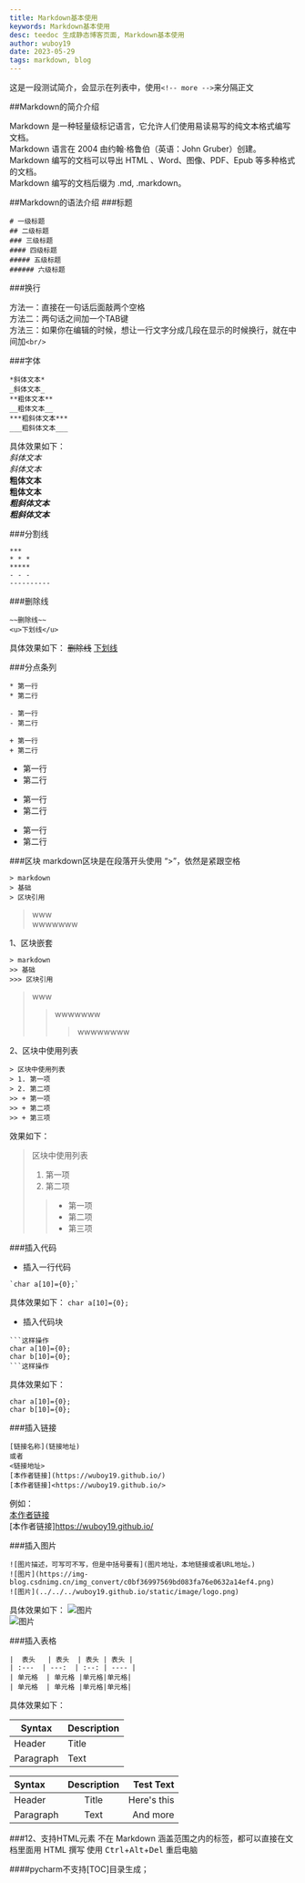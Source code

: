 ```yaml
---
title: Markdown基本使用
keywords: Markdown基本使用
desc: teedoc 生成静态博客页面, Markdown基本使用
author: wuboy19
date: 2023-05-29
tags: markdown, blog
---
```





这是一段测试简介，会显示在列表中，使用`<!-- more -->`来分隔正文

<!-- more -->


##Markdown的简介介绍

Markdown 是一种轻量级标记语言，它允许人们使用易读易写的纯文本格式编写文档。  
Markdown 语言在 2004 由约翰·格鲁伯（英语：John Gruber）创建。  
Markdown 编写的文档可以导出 HTML 、Word、图像、PDF、Epub 等多种格式的文档。  
Markdown 编写的文档后缀为 .md, .markdown。  

##Markdown的语法介绍
###标题
```
# 一级标题
## 二级标题
### 三级标题
#### 四级标题
##### 五级标题
###### 六级标题
```
###换行

方法一：直接在一句话后面敲两个空格   
方法二：两句话之间加一个TAB键    
方法三：如果你在编辑的时候，想让一行文字分成几段在显示的时候换行，就在中间加```<br/>```

###字体
```
*斜体文本*
_斜体文本_
**粗体文本**
__粗体文本__
***粗斜体文本***
___粗斜体文本___
```
具体效果如下：     
*斜体文本*  
_斜体文本_  
**粗体文本**    
__粗体文本__    
***粗斜体文本***     
___粗斜体文本___ 

###分割线
```
***
* * *
*****
- - -
----------
```

###删除线
```
~~删除线~~
<u>下划线</u>
```
具体效果如下：
~~删除线~~
<u>下划线</u>

###分点条列
```
* 第一行
* 第二行

- 第一行
- 第二行

+ 第一行
+ 第二行
```
* 第一行
* 第二行
- 第一行
- 第二行
+ 第一行
+ 第二行

###区块
markdown区块是在段落开头使用 “>”，依然是紧跟空格
```
> markdown
> 基础
> 区块引用
```
> www  
> wwwwwww

1、区块嵌套
```
> markdown
>> 基础
>>> 区块引用
```
> www  
>> wwwwwww
>>> wwwwwwww

2、区块中使用列表
```
> 区块中使用列表
> 1. 第一项
> 2. 第二项
>> + 第一项
>> + 第二项
>> + 第三项
```

效果如下：
> 区块中使用列表
> 1. 第一项
> 2. 第二项
>> + 第一项
>> + 第二项
>> + 第三项

###插入代码
* 插入一行代码  
```
`char a[10]={0};`
```
具体效果如下：
`char a[10]={0};`
+ 插入代码块
```
```这样操作
char a[10]={0};
char b[10]={0};
```这样操作
```
具体效果如下：
```
char a[10]={0};
char b[10]={0};
```
###插入链接
```
[链接名称](链接地址)
或者
<链接地址>
[本作者链接](https://wuboy19.github.io/)  
[本作者链接]<https://wuboy19.github.io/>
```
例如：  
[本作者链接](https://wuboy19.github.io/)  
[本作者链接]<https://wuboy19.github.io/>

###插入图片
```
![图片描述，可写可不写，但是中括号要有](图片地址，本地链接或者URL地址。)
![图片](https://img-blog.csdnimg.cn/img_convert/c0bf36997569bd083fa76e0632a14ef4.png)  
![图片](../../../wuboy19.github.io/static/image/logo.png)
```
具体效果如下：
![图片](https://img-blog.csdnimg.cn/img_convert/c0bf36997569bd083fa76e0632a14ef4.png)  
![图片](../../../wuboy19.github.io/static/image/logo.png)

###插入表格
```
|  表头   | 表头  | 表头 | 表头 |
| :---  | ---:  | :--: | ---- |
| 单元格  | 单元格 |单元格|单元格|
| 单元格  | 单元格 |单元格|单元格|
```
具体效果如下：

| Syntax      | Description |
| ----------- | ----------- |
| Header      | Title       |
| Paragraph   | Text        |

| Syntax      | Description | Test Text     |
| :---        |    :----:   |          ---: |
| Header      | Title       | Here's this   |
| Paragraph   | Text        | And more      |

###12、支持HTML元素
不在 Markdown 涵盖范围之内的标签，都可以直接在文档里面用 HTML 撰写
使用 <kbd>Ctrl</kbd>+<kbd>Alt</kbd>+<kbd>Del</kbd> 重启电脑


####pycharm不支持[TOC]目录生成；
